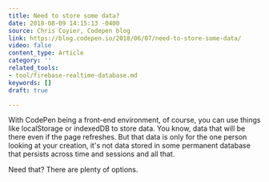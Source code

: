 ```yaml
---
title: Need to store some data?
date: 2018-08-09 14:15:13 -0400
source: Chris Coyier, Codepen blog
link: https://blog.codepen.io/2018/06/07/need-to-store-some-data/
video: false
content_type: Article
category: ''
related_tools:
- tool/firebase-realtime-database.md
keywords: []
draft: true

---
```

With CodePen being a front-end environment, of course, you can use things like localStorage or indexedDB to store data. You know, data that will be there even if the page refreshes. But that data is only for the one person looking at your creation, it's not data stored in some permanent database that persists across time and sessions and all that.

Need that? There are plenty of options.
